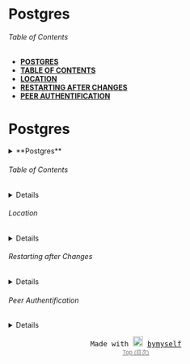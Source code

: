 
# Postgres


<a name="table-of-contents"/>

###### Table of Contents


- [**POSTGRES**](#Postgres)
- [**TABLE OF CONTENTS**](#Table-of-Contents)
- [**LOCATION**](#Location)
- [**RESTARTING AFTER CHANGES**](#Restarting-after-Changes)
- [**PEER AUTHENTIFICATION**](#Peer-Authentification)




# Postgres


<p>


<details>
<summary markdown="span">**Postgres**</summary>




<a name="table-of-contents-"/>


- [**POSTGRES**](#Postgres)

# Postgres

<a name="table-of-contents"/>





-----------------------------

<div align="center" style="font-size: 11px; margin: 0; opacity:.6"><a href="#table-of-contents">Very Top (目次)</a></div>






</details>

</p>




<a name="Table-of-Contents"/>

###### Table of Contents


<p>


<details>
<summary markdown="span">**Table of Contents**</summary>




<a name="table-of-contents-"/>


- [**TABLE OF CONTENTS**](#Table-of-Contents)
- [**NEW DATABASE SETUP**](#New-Database-Setup)
- [**CREDENTIALS**](#Credentials)
- [**CONFIG FILE**](#Config-File)

###### Table of Contents

- [**NEW DATABASE SETUP**](#new-db)
- [**CREDENTIALS**](#credentials)
- [**CONFIG FILE**](#config-file)
- [***Location***](#location)
- [***Restarting after changes***](#restarting-after-changes)
- [***Peer authentification***](#peer-authentification)
- [**USAGE**](#usage)



<a name="new-db"/>



<a name="New-Database-Setup"/>

## New Database Setup

[Guide - Creating a psql DB](https://www.postgresql.org/docs/7.4/tutorial-createdb.html)

[createdb docs](https://www.postgresql.org/docs/9.1/app-createdb.html)

1. install

```bash
apt-get update
apt-get install postgresql
```

2. create user (optional)

```bash
sudo -u postgres createuser --interactive -P $USERNAME
Enter password for new role:
Enter it again:
Shall the new role be a superuser? (y/n) n
Shall the new role be allowed to create databases? (y/n) y
Shall the new role be allowed to create more new roles? (y/n) n
```

3. create db

```bash
sudo -u postgres createdb -O $USERNAME $DB_NAME
sudo -u postgres psql -U $USERNAME -h 127.0.0.1 $DB_NAME
```

4. monitor interactively
```bash
psql -u $USERNAME
```


<a name="credentials"/>



<a name="Credentials"/>

## Credentials

```bash
$ sudo -u postgres psql
\password postgres
\q
```

<a name="config-file"/>



<a name="Config-File"/>

## Config File


<a name="location"/>





-----------------------------

<div align="center" style="font-size: 11px; margin: 0; opacity:.6"><a href="#table-of-contents">Very Top (目次)</a></div>






</details>

</p>




<a name="Location"/>

###### Location 


<p>


<details>
<summary markdown="span">**Location**</summary>




<a name="table-of-contents-"/>


- [**LOCATION**](#Location)

###### Location 
pg_hba.conf file (/etc/postgresql/9.1/main/pg_hba.conf*).
```bash
locate pg_hba.conf
```
<a name="restarting-after-changes"/>





-----------------------------

<div align="center" style="font-size: 11px; margin: 0; opacity:.6"><a href="#table-of-contents">Very Top (目次)</a></div>






</details>

</p>




<a name="Restarting-after-Changes"/>

###### Restarting after Changes


<p>


<details>
<summary markdown="span">**Restarting after Changes**</summary>




<a name="table-of-contents-"/>


- [**RESTARTING AFTER CHANGES**](#Restarting-after-Changes)

###### Restarting after Changes
After altering this file, don't forget to restart your PostgreSQL server. If you're on Linux, that would be sudo service postgresql restart.

These are brief descriptions of both options according to the official PostgreSQL docs on authentication methods.

<a name="peer-authentification"/>





-----------------------------

<div align="center" style="font-size: 11px; margin: 0; opacity:.6"><a href="#table-of-contents">Very Top (目次)</a></div>






</details>

</p>




<a name="Peer-Authentification"/>

###### Peer Authentification 


<p>


<details>
<summary markdown="span">**Peer Authentification**</summary>




<a name="table-of-contents-"/>


- [**PEER AUTHENTIFICATION**](#Peer-Authentification)
- [**USAGE**](#Usage)

###### Peer Authentification 

[official PostgreSQL docs on authentication methods](http://www.postgresql.org/docs/9.3/static/auth-methods.html)


This line:

```
local   all             postgres                                peer
```

Should be:

```
local   all             postgres                                md5
```



<a name="usage"/>



<a name="Usage"/>

## Usage

<a name="createdb"/>

**createdb** -- create a new PostgreSQL database

```bash
createdb [connection-option...] [option...] [dbname] [description]
```
createdb creates a new PostgreSQL database.

Normally, the database user who executes this command becomes the owner of the new database. However, a different owner can be specified via the -O option, if the executing user has appropriate privileges.

createdb is a wrapper around the SQL command CREATE DATABASE. There is no effective difference between creating databases via this utility and via other methods for accessing the server.




-----------------------------

<div align="center" style="font-size: 11px; margin: 0; opacity:.6"><a href="#table-of-contents">Top (目次)</a></div>






-----------------------------

<div align="center" style="font-size: 11px; margin: 0; opacity:.6"><a href="#table-of-contents">Very Top (目次)</a></div>






</details>

</p>



<div align="center" style="text-align: center; font-family: monospace; allign: center">
Made with <g-emoji class="g-emoji" alias="heart" fallback-src="https://github.githubassets.com/images/icons/emoji/unicode/2764.png">
   <img class="emoji" alt="heart" height="20" width="20" src="https://github.githubassets.com/images/icons/emoji/unicode/2764.png"></g-emoji>
 <a href="https://www.bymyself.life">bymyself</a></div>

<div align="center" style="font-size: 11px; margin: 0; opacity:.6"> <a href="#table-of-contents">Top (目次)</a>
</div>

